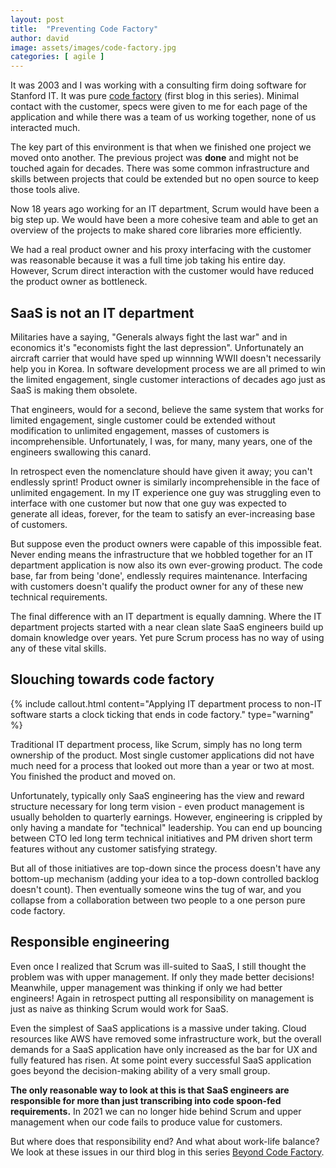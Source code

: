 ```yaml
---
layout: post
title:  "Preventing Code Factory"
author: david
image: assets/images/code-factory.jpg
categories: [ agile ]
---
```

It was 2003 and I was working with a consulting firm doing software for Stanford IT. It was pure 
[code factory]({{site.baseurl}}/agile/2021/08/16/code-factory.html) (first blog in this series). Minimal contact with 
the customer, specs were given to me for each page of the application and while there was a team of us working together, 
none of us interacted much.

The key part of this environment is that when we finished one project we moved onto another. The previous project
was **done** and might not be touched again for decades. There was some common infrastructure and skills between 
projects that could be extended but no open source to keep those tools alive.

Now 18 years ago working for an IT department, Scrum would have been a big step up. We would have been a more cohesive
team and able to get an overview of the projects to make shared core libraries more efficiently. 

We had a real product owner and his proxy interfacing with the customer was reasonable because it was a full time job 
taking his entire day. However, Scrum direct interaction with the customer would have reduced the product owner as 
bottleneck.

## SaaS is not an IT department
Militaries have a saying, "Generals always fight the last war" and in economics it's 
"economists fight the last depression". Unfortunately an aircraft carrier that would have sped up winnning WWII doesn't 
necessarily help you in Korea. In software development process we are all primed to win the limited engagement,
single customer interactions of decades ago just as SaaS is making them obsolete.

That engineers, would for a second, believe the same system that works for limited engagement, single customer could
be extended without modification to unlimited engagement, masses of customers is incomprehensible. Unfortunately, I was,
for many, many years, one of the engineers swallowing this canard.

In retrospect even the nomenclature should have given it away; you can't endlessly sprint! Product owner is similarly
incomprehensible in the face of unlimited engagement. In my IT experience one guy was struggling even to interface 
with one customer but now that one guy was expected to generate all ideas, forever, for the team to satisfy an 
ever-increasing base of customers.

But suppose even the product owners were capable of this impossible feat. Never ending means the infrastructure that
we hobbled together for an IT department application is now also its own ever-growing product. The code base, far
from being 'done', endlessly requires maintenance. Interfacing with customers doesn't qualify the product owner
for any of these new technical requirements.

The final difference with an IT department is equally damning. Where the IT department projects started with a
near clean slate SaaS engineers build up domain knowledge over years. Yet pure Scrum process has no way of 
using any of these vital skills.

## Slouching towards code factory
{% include callout.html
content="Applying IT department process to non-IT software starts a clock ticking that ends in code factory."
type="warning" %}

Traditional IT department process, like Scrum, simply has no long term ownership of the product. Most single customer 
applications did not have much need for a process that looked out more than a year or two at most. You finished the
product and moved on.

Unfortunately, typically only SaaS engineering has the view and reward structure necessary for long term vision - even 
product management is usually beholden to quarterly earnings. However, engineering is crippled by only having a mandate
for "technical" leadership. You can end up bouncing between CTO led long term technical initiatives and PM driven short
term features without any customer satisfying strategy.

But all of those initiatives are top-down since the process doesn't have any bottom-up mechanism (adding your idea
to a top-down controlled backlog doesn't count). Then eventually someone wins the tug of war, and you collapse from a 
collaboration between two people to a one person pure code factory.

## Responsible engineering
Even once I realized that Scrum was ill-suited to SaaS, I still thought the problem was with upper management. If
only they made better decisions! Meanwhile, upper management was thinking if only we had better engineers!
Again in retrospect putting all responsibility on management is just as naive as thinking Scrum would work for SaaS.

Even the simplest of SaaS applications is a massive under taking. Cloud resources like AWS have removed some
infrastructure work, but the overall demands for a SaaS application have only increased as the bar for UX and fully 
featured has risen. At some point every successful SaaS application goes beyond the decision-making ability of a
very small group.

**The only reasonable way to look at this is that SaaS engineers are responsible for more than just transcribing
into code spoon-fed requirements.** In 2021 we can no longer hide behind Scrum and upper management when our code fails
to produce value for customers.

But where does that responsibility end? And what about work-life balance? We look at these issues in our third blog 
in this series [Beyond Code Factory]().